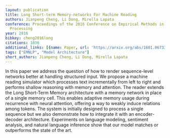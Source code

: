 ```yaml
---
layout: publication
title: Long Short-term Memory-networks For Machine Reading
authors: Jianpeng Cheng, Li Dong, Mirella Lapata
conference: Proceedings of the 2016 Conference on Empirical Methods in Natural Language
  Processing
year: 2016
bibkey: cheng2016long
citations: 1036
additional_links: [{name: Paper, url: 'https://arxiv.org/abs/1601.06733'}]
tags: ["EMNLP", "Model Architecture"]
short_authors: Jianpeng Cheng, Li Dong, Mirella Lapata
---
```

In this paper we address the question of how to render sequence-level
networks better at handling structured input. We propose a machine reading
simulator which processes text incrementally from left to right and performs
shallow reasoning with memory and attention. The reader extends the Long
Short-Term Memory architecture with a memory network in place of a single
memory cell. This enables adaptive memory usage during recurrence with neural
attention, offering a way to weakly induce relations among tokens. The system
is initially designed to process a single sequence but we also demonstrate how
to integrate it with an encoder-decoder architecture. Experiments on language
modeling, sentiment analysis, and natural language inference show that our
model matches or outperforms the state of the art.